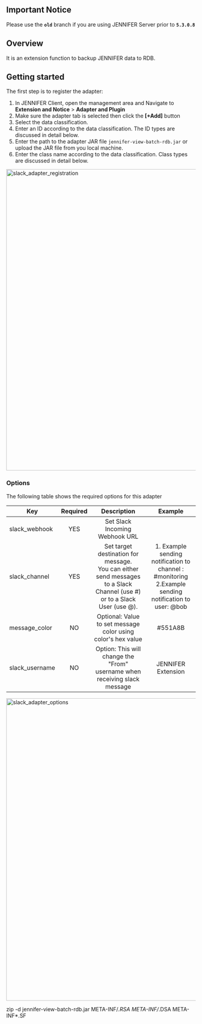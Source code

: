 ## Important Notice
Please use the **`old`** branch if you are using JENNIFER Server prior to **`5.3.0.8`** 

## Overview
It is an extension function to backup JENNIFER data to RDB.

## Getting started

The first step is to register the adapter: 
1. In JENNIFER Client, open the management area and Navigate to  **Extension and Notice** > **Adapter and Plugin**
2. Make sure the adapter tab is selected then click the **[+Add]** button
3. Select the data classification.
4. Enter an ID according to the data classification. The ID types are discussed in detail below.
5. Enter the path to the adapter JAR file ``jennifer-view-batch-rdb.jar`` or upload the JAR file from you local machine.
6. Enter the class name according to the data classification. Class types are discussed in detail below.
 

<img width="799" alt="slack_adapter_registration" src="https://user-images.githubusercontent.com/3861725/27722048-b37a96e6-5d9f-11e7-9aed-d77ce47d7b00.png">


### Options ##

The following table shows the required options for this adapter

| Key           | Required      | Description | Example |
| ------------- |:-------------:|:-------------:|:-------------:|
| slack_webhook | YES           | Set Slack Incoming Webhook URL ||
| slack_channel | YES           | Set target destination for message. <br>You can either send messages to a Slack Channel (use #)  or to a Slack User (use @).  |1. Example sending notification to channel : #monitoring <br>2.Example sending notification to  user: @bob|
| message_color | NO            | Optional: Value to set message color using color's hex value | #551A8B
| slack_username| NO            | Option: This will change the "From" username when receiving slack message| JENNIFER Extension


<img width="802" alt="slack_adapter_options" src="https://user-images.githubusercontent.com/3861725/27722333-eef01af0-5da1-11e7-8235-c993c88580af.png">


zip -d jennifer-view-batch-rdb.jar META-INF/*.RSA META-INF/*.DSA META-INF*.SF
